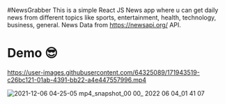 #NewsGrabber
This is a simple React JS News app where u can get daily news from different topics like sports, entertainment, health, technology, business, general. News Data from https://newsapi.org/ API.

# Demo 😎


https://user-images.githubusercontent.com/64325089/171943519-c26bc121-01ab-4391-bb22-a4e447557996.mp4

![2021-12-06 04-25-05 mp4_snapshot_00 00_ 2022 06 04_01 41 07](https://user-images.githubusercontent.com/64325089/171944329-d2f381dd-9bd2-46f5-9126-0ed9a7548302.jpg)
